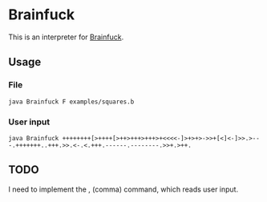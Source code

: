 # Brainfuck
This is an interpreter for [Brainfuck](https://en.wikipedia.org/wiki/Brainfuck).

## Usage
### File
`java Brainfuck F examples/squares.b`

### User input
`java Brainfuck ++++++++[>++++[>++>+++>+++>+<<<<-]>+>+>->>+[<]<-]>>.>---.+++++++..+++.>>.<-.<.+++.------.--------.>>+.>++.`

## TODO
I need to implement the , (comma) command, which reads user input.
